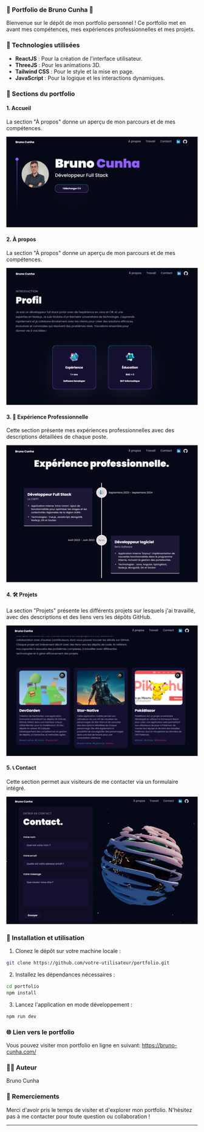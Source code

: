 ### 🌟 Portfolio de Bruno Cunha 🌟

Bienvenue sur le dépôt de mon portfolio personnel ! Ce portfolio met en avant mes compétences, mes expériences professionnelles et mes projets.

### 🚀 Technologies utilisées

- **ReactJS** : Pour la création de l'interface utilisateur.
- **ThreeJS** : Pour les animations 3D.
- **Tailwind CSS** : Pour le style et la mise en page.
- **JavaScript** : Pour la logique et les interactions dynamiques.

### 📂 Sections du portfolio


#### 1. Accueil

La section "À propos" donne un aperçu de mon parcours et de mes compétences.

![Accueil](./screenshots/home.png)

#### 2. À propos

La section "À propos" donne un aperçu de mon parcours et de mes compétences.

![À propos](./screenshots/about.png)

#### 3. 💼 Expérience Professionnelle

Cette section présente mes expériences professionnelles avec des descriptions détaillées de chaque poste.

![Expérience Professionnelle](./screenshots/experience.png)

#### 4. 🛠️ Projets

La section "Projets" présente les différents projets sur lesquels j'ai travaillé, avec des descriptions et des liens vers les dépôts GitHub.

![Projets](./screenshots/projects.png)

#### 5. 📞 Contact

Cette section permet aux visiteurs de me contacter via un formulaire intégré.

![Contact](./screenshots/contact.png)

### 🔧 Installation et utilisation

1. Clonez le dépôt sur votre machine locale :

```bash
git clone https://github.com/votre-utilisateur/portfolio.git
```

2. Installez les dépendances nécessaires :

```bash
cd portfolio
npm install
```

3. Lancez l'application en mode développement :

```bash
npm run dev
```

### 🌐 Lien vers le portfolio

Vous pouvez visiter mon portfolio en ligne en suivant: https://bruno-cunha.com/

### 👨‍💻 Auteur

Bruno Cunha

### 🙏 Remerciements

Merci d'avoir pris le temps de visiter et d'explorer mon portfolio. N'hésitez pas à me contacter pour toute question ou collaboration !

---
